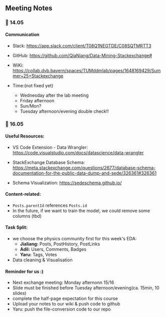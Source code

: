 ## Meeting Notes


### 📅 14.05 
#### Communication

- Slack: https://app.slack.com/client/T08Q1NEGTDE/C08SQTMRTT3 
- GitHub: https://github.com/QiaNiang/Data-Mining-Stackexchange#
- WiKi: https://collab.dvb.bayern/spaces/TUMddmlab/pages/1648169429/Summer+25+Stackexchange

- Time:(not fixed yet)
  - Wednesday after the lab meeting
  - Friday afternoon
  - Sun/Mon?
  - Tuesday afternoon/evening double check!!


### 📅 16.05 
#### Useful Resources:
- VS Code Extension - Data Wrangler:
    https://code.visualstudio.com/docs/datascience/data-wrangler

- StackExchange Database Schema: 
    https://meta.stackexchange.com/questions/2677/database-schema-documentation-for-the-public-data-dump-and-sede/326361#326361

- Schema Visualization:
  https://sedeschema.github.io/

#### Content-related:
- `Posts.parentId` references `Posts.id`
- In the future, if we want to train the model, we could remove some columns (tbd)


#### Task Split:
- we choose the physics community first for this week's EDA:
  - **Jialiang:**  Posts, PostHistory, PostLinks   
  - **Adil:**      Users, Comments, Badges           
  - **Yaru:**      Tags, Votes     
- Data cleaning & Visualisation                 

#### Reminder for us :)
- Next exchange meeting: Monday afternonn 15/16
- Slide must be finished before Tuesday afternoon/evening(ca. 15min, 10 slides)
- complete the half-page expectation for this course
- Upload your notes to our wiki & push code to github
- Yaru: push the file-conversion code to our repo